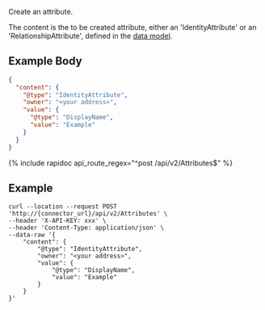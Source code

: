 Create an attribute.

The content is the to be created attribute, either an 'IdentityAttribute' or an
'RelationshipAttribute', defined in the [data model](/integrate/data-model-overview#attributes).

## Example Body

```json
{
  "content": {
    "@type": "IdentityAttribute",
    "owner": "<your address>",
    "value": {
      "@type": "DisplayName",
      "value": "Example"
    }
  }
}
```

{% include rapidoc api_route_regex="^post /api/v2/Attributes$" %}

## Example

```shell
curl --location --request POST 'http://{connector_url}/api/v2/Attributes' \
--header 'X-API-KEY: xxx' \
--header 'Content-Type: application/json' \
--data-raw '{
    "content": {
        "@type": "IdentityAttribute",
        "owner": "<your address>",
        "value": {
            "@type": "DisplayName",
            "value": "Example"
        }
    }
}'
```
